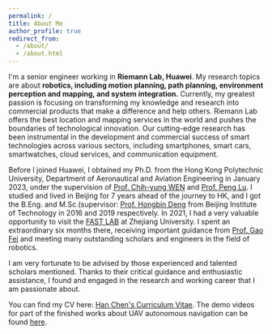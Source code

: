 ```yaml
---
permalink: /
title: About Me
author_profile: true
redirect_from: 
  - /about/
  - /about.html
---
```


I'm a senior engineer working in **Riemann Lab, Huawei**. My research topics are about **robotics, including motion planning, path planning, environment perception and mapping, and system integration.** Currently, my greatest passion is focusing on transforming my knowledge and research into commercial products that make a difference and help others. Riemann Lab offers the best location and mapping services in the world and pushes the boundaries of technological innovation. Our cutting-edge research has been instrumental in the development and commercial success of smart technologies across various sectors, including smartphones, smart cars, smartwatches, cloud services, and communication equipment.

Before I joined Huawei, I obtained my Ph.D. from the Hong Kong Polytechnic University, Department of Aeronautical and Aviation Engineering in January 2023, under the supervision of [Prof. Chih-yung WEN](https://www.polyu.edu.hk/researchgrp/cywen/index.php/en/index.html) and [Prof. Peng Lu](https://arclab.hku.hk/PengLu.html). I studied and lived in Beijing for 7 years ahead of the journey to HK, and I got the B.Eng. and M.Sc.(supervisor: [Prof. Hongbin Deng](https://smen.bit.edu.cn/old/sztd/szms/znwrxtjsx/877c8ef1a70f462b9bd0487b5c319078.html) from Beijing Institute of Technology in 2016 and 2019 respectively. In 2021, I had a very valuable opportunity to visit the [FAST LAB](http://zju-fast.com/) at Zhejiang University. I spent an extraordinary six months there, receiving important guidance from [Prof. Gao Fei](http://zju-fast.com/fei-gao/) and meeting many outstanding scholars and engineers in the field of robotics.

I am very fortunate to be advised by those experienced and talented scholars mentioned. Thanks to their critical guidance and enthusiastic assistance, I found and engaged in the research and working career that I am passionate about.

You can find my CV here: [Han Chen's Curriculum Vitae](../files/个人简历-陈汉-香港理工大学.pdf). The demo videos for part of the finished works about UAV autonomous navigation can be found [here](https://mp.weixin.qq.com/s/txn98dEMXWHpongZEVjUBw).

